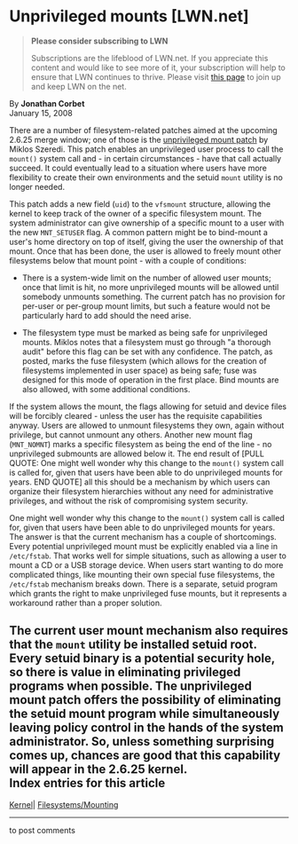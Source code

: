 # Unprivileged mounts [LWN.net]

> **Please consider subscribing to LWN**
> 
> Subscriptions are the lifeblood of LWN.net. If you appreciate this content and would like to see more of it, your subscription will help to ensure that LWN continues to thrive. Please visit [this page](/Promo/nst-nag1/subscribe) to join up and keep LWN on the net. 

By **Jonathan Corbet**  
January 15, 2008 

There are a number of filesystem-related patches aimed at the upcoming 2.6.25 merge window; one of those is the [unprivileged mount patch](http://lwn.net/Articles/264188/) by Miklos Szeredi. This patch enables an unprivileged user process to call the `mount()` system call and - in certain circumstances - have that call actually succeed. It could eventually lead to a situation where users have more flexibility to create their own environments and the setuid `mount` utility is no longer needed. 

This patch adds a new field (`uid`) to the `vfsmount` structure, allowing the kernel to keep track of the owner of a specific filesystem mount. The system administrator can give ownership of a specific mount to a user with the new `MNT_SETUSER` flag. A common pattern might be to bind-mount a user's home directory on top of itself, giving the user the ownership of that mount. Once that has been done, the user is allowed to freely mount other filesystems below that mount point - with a couple of conditions: 

  * There is a system-wide limit on the number of allowed user mounts; once that limit is hit, no more unprivileged mounts will be allowed until somebody unmounts something. The current patch has no provision for per-user or per-group mount limits, but such a feature would not be particularly hard to add should the need arise. 

  * The filesystem type must be marked as being safe for unprivileged mounts. Miklos notes that a filesystem must go through "a thorough audit" before this flag can be set with any confidence. The patch, as posted, marks the fuse filesystem (which allows for the creation of filesystems implemented in user space) as being safe; fuse was designed for this mode of operation in the first place. Bind mounts are also allowed, with some additional conditions. 




If the system allows the mount, the flags allowing for setuid and device files will be forcibly cleared - unless the user has the requisite capabilities anyway. Users are allowed to unmount filesystems they own, again without privilege, but cannot unmount any others. Another new mount flag (`MNT_NOMNT`) marks a specific filesystem as being the end of the line - no unprivileged submounts are allowed below it. The end result of  [PULL QUOTE:  One might well wonder why this change to the `mount()` system call is called for, given that users have been able to do unprivileged mounts for years.  END QUOTE] all this should be a mechanism by which users can organize their filesystem hierarchies without any need for administrative privileges, and without the risk of compromising system security. 

One might well wonder why this change to the `mount()` system call is called for, given that users have been able to do unprivileged mounts for years. The answer is that the current mechanism has a couple of shortcomings. Every potential unprivileged mount must be explicitly enabled via a line in `/etc/fstab`. That works well for simple situations, such as allowing a user to mount a CD or a USB storage device. When users start wanting to do more complicated things, like mounting their own special fuse filesystems, the `/etc/fstab` mechanism breaks down. There is a separate, setuid program which grants the right to make unprivileged fuse mounts, but it represents a workaround rather than a proper solution. 

The current user mount mechanism also requires that the `mount` utility be installed setuid root. Every setuid binary is a potential security hole, so there is value in eliminating privileged programs when possible. The unprivileged mount patch offers the possibility of eliminating the setuid mount program while simultaneously leaving policy control in the hands of the system administrator. So, unless something surprising comes up, chances are good that this capability will appear in the 2.6.25 kernel.  
Index entries for this article  
---  
[Kernel](/Kernel/Index)| [Filesystems/Mounting](/Kernel/Index#Filesystems-Mounting)  
  


* * *

to post comments 
